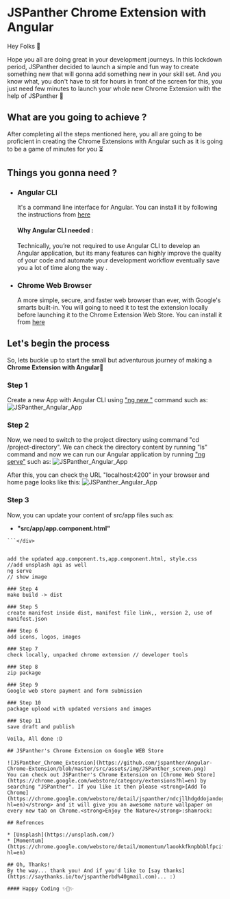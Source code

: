 # JSPanther Chrome Extension with Angular

Hey Folks :wave:

Hope you all are doing great in your development journeys. 
In this lockdown period, JSPanther decided to launch a simple and fun way to create something new that will gonna add something new in your skill set. And you know what, you don't have to sit for hours in front of the screen for this, you just need few minutes to launch your whole new Chrome Extension with the help of JSPanther :slightly_smiling_face:

## What are you going to achieve ?
After completing all the steps mentioned here, you all are going to be proficient in creating the Chrome Extensions with Angular such as it is going to be a game of minutes for you :hourglass_flowing_sand:	

## Things you gonna need ?
* ### Angular CLI 
    It's a command line interface for Angular. You can install it by following the instructions from [here](https://cli.angular.io/)
    #### Why Angular CLI needed :
    Technically, you’re not required to use Angular CLI to develop an Angular application, but its many features can highly       improve the quality of your code and automate your development workflow eventually save you a lot of time along the way .
* ### Chrome Web Browser
    A more simple, secure, and faster web browser than ever, with Google's smarts built-in. You will going to need it to test the extension locally before launching it to the Chrome Extension Web Store. You can install it from [here](https://www.google.com/chrome/)

## Let's begin the process

So, lets buckle up to start the small but adventurous journey of making a <strong>Chrome Extension with Angular</strong>:rocket:

### Step 1
Create a new App with Angular CLI using ["ng new <app-name>"](https://angular.io/cli/new) command such as:
![JSPanther_Angular_App](https://github.com/jspanther/Angular-Chrome-Extension/blob/master/src/assets/img/first.png)
  
### Step 2
Now, we need to switch to the project directory using command "cd /project-directory". We can check the directory content by running "ls" command and now we can run our Angular application by running ["ng serve"](https://angular.io/cli/serve) such as:
![JSPanther_Angular_App](https://github.com/jspanther/Angular-Chrome-Extension/blob/master/src/assets/img/second.png)

After this, you can check the URL "localhost:4200" in your browser and home page looks like this:
![JSPanther_Angular_App](https://github.com/jspanther/Angular-Chrome-Extension/blob/master/src/assets/img/third.png)

### Step 3
Now, you can update your content of src/app files such as:
* <strong>"src/app/app.component.html"</strong>

```<div id="bgContainer" style="text-align:center" [style.background-image]="'url('+bgImageVal+')'">
```</div>


add the updated app.component.ts,app.component.html, style.css
//add unsplash api as well
ng serve
// show image

### Step 4
make build -> dist

### Step 5
create manifest inside dist, manifest file link,, version 2, use of manifest.json

### Step 6
add icons, logos, images

### Step 7
check locally, unpacked chrome extension // developer tools

### Step 8
zip package

### Step 9
Google web store payment and form submission

### Step 10
package upload with updated versions and images

### Step 11
save draft and publish

Voila, All done :D

## JSPanther's Chrome Extension on Google WEB Store

![JSPanther_Chrome_Extesnion](https://github.com/jspanther/Angular-Chrome-Extension/blob/master/src/assets/img/JSPanther_screen.png)
You can check out JSPanther's Chrome Extension on [Chrome Web Store](https://chrome.google.com/webstore/category/extensions?hl=en) by searching "JSPanther". If you like it then please <strong>[Add To Chrome](https://chrome.google.com/webstore/detail/jspanther/ndcjllhdgddojandognggpbnfdjiomfn?hl=en)</strong> and it will give you an awesome nature wallpaper on every new tab on Chrome.<strong>Enjoy the Nature</strong>:shamrock:

## Refrences

* [Unsplash](https://unsplash.com/)
* [Momentum](https://chrome.google.com/webstore/detail/momentum/laookkfknpbbblfpciffpaejjkokdgca?hl=en)

## Oh, Thanks!
By the way... thank you! And if you'd like to [say thanks](https://saythanks.io/to/jspantherbd%40gmail.com)... :) 

#### Happy Coding ✨🍰✨
